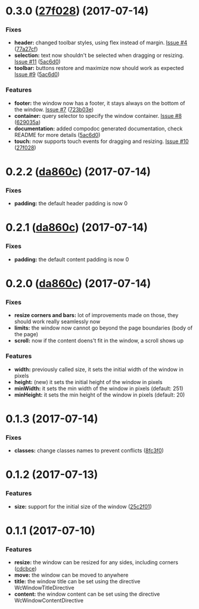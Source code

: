 <a name="0.3.0"></a>
# 0.3.0 ([27f028](https://github.com/dungahk/angular-window-component/commit/27f028)) (2017-07-14)


### Fixes

* **header:** changed toolbar styles, using flex instead of margin. [Issue #4](https://github.com/dungahk/angular-window-component/issues/4) ([77a27cf](https://github.com/dungahk/angular-window-component/commit/77a27cf))
* **selection:** text now shouldn't be selected when dragging or resizing. [Issue #11](https://github.com/dungahk/angular-window-component/issues/11) ([5ac6d0](https://github.com/dungahk/angular-window-component/commit/5ac6d0))
* **toolbar:** buttons restore and maximize now should work as expected [Issue #9](https://github.com/dungahk/angular-window-component/issues/9) ([5ac6d0](https://github.com/dungahk/angular-window-component/commit/5ac6d0))

### Features

* **footer:** the window now has a footer, it stays always on the bottom of the window. [Issue #7](https://github.com/dungahk/angular-window-component/issues/7) ([723b03e](https://github.com/dungahk/angular-window-component/commit/723b03e))
* **container:** query selector to specify the window container. [Issue #8](https://github.com/dungahk/angular-window-component/issues/8) ([629035a](https://github.com/dungahk/angular-window-component/commit/629035a))
* **documentation:** added compodoc generated documentation, check README for more details ([5ac6d0](https://github.com/dungahk/angular-window-component/commit/5ac6d0))
* **touch:** now supports touch events for dragging and resizing. [Issue #10](https://github.com/dungahk/angular-window-component/issues/10) ([27f028](https://github.com/dungahk/angular-window-component/commit/27f028))

<a name="0.2.2"></a>
# 0.2.2 ([da860c](https://github.com/dungahk/angular-window-component/commit/da860c8ba19d8e7b6b3355e1f75a6d9573d9cb43)) (2017-07-14)


### Fixes

* **padding:** the default header padding is now 0

<a name="0.2.1"></a>
# 0.2.1 ([da860c](https://github.com/dungahk/angular-window-component/commit/da860c8ba19d8e7b6b3355e1f75a6d9573d9cb43)) (2017-07-14)


### Fixes

* **padding:** the default content padding is now 0

<a name="0.2.0"></a>
# 0.2.0 ([da860c](https://github.com/dungahk/angular-window-component/commit/da860c8ba19d8e7b6b3355e1f75a6d9573d9cb43)) (2017-07-14)


### Fixes

* **resize corners and bars:** lot of improvements made on those, they should work really seamlessly now
* **limits:** the window now cannot go beyond the page boundaries (body of the page)
* **scroll:** now if the content doens't fit in the window, a scroll shows up

### Features

* **width:** previously called size, it sets the initial width of the window in pixels
* **height:** (new) it sets the initial height of the window in pixels
* **minWidth:** it sets the min width of the window in pixels (default: 251)
* **minHeight:** it sets the min height of the window in pixels (default: 20)

<a name="0.1.3"></a>
# 0.1.3 (2017-07-14)


### Fixes

* **classes:** change classes names to prevent conflicts ([8fc3f0](https://github.com/dungahk/angular-window-component/commit/8fc3f0))


<a name="0.1.2"></a>
# 0.1.2 (2017-07-13)


### Features

* **size:** support for the initial size of the window ([25c2f01](https://github.com/dungahk/angular-window-component/commit/25c2f01))


<a name="0.1.1"></a>
# 0.1.1 (2017-07-10)


### Features

* **resize:** the window can be resized for any sides, including corners ([cdcbce](https://github.com/dungahk/angular-window-component/commit/cdcbce))
* **move:** the window can be moved to anywhere
* **title:** the window title can be set using the directive WcWindowTitleDirective
* **content:** the window content can be set using the directive WcWindowContentDirective
